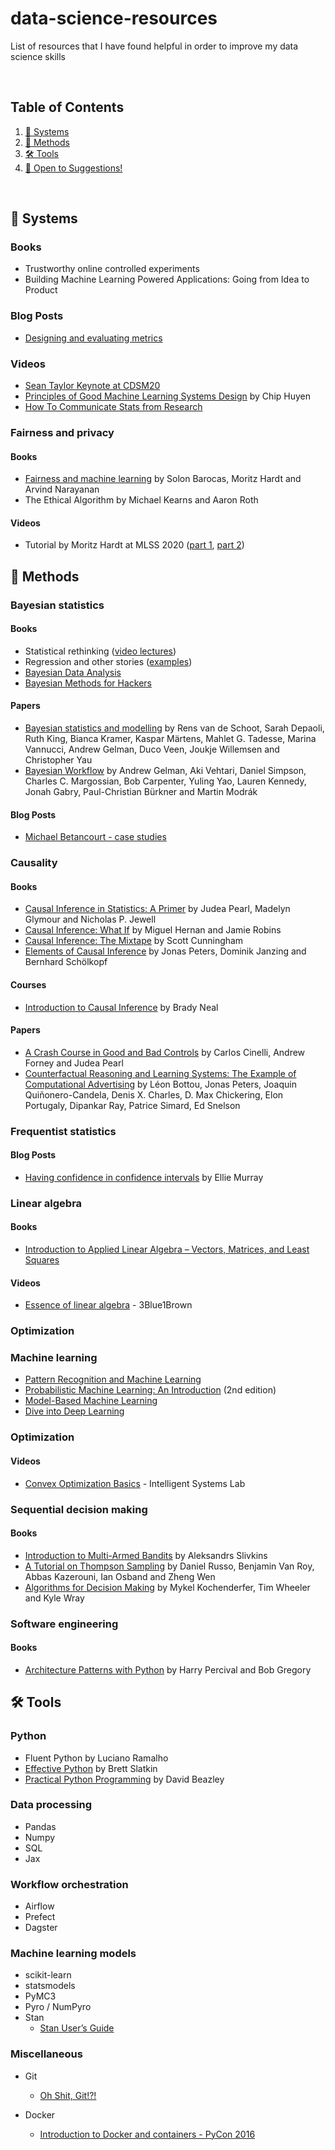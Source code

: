 # data-science-resources

List of resources that I have found helpful in order to improve my data science skills 

<br>

## Table of Contents

1. [🚀 Systems](#-systems)
2. [🧠 Methods](#-methods)
3. [🛠️ Tools](#-tools)
4. [🎉 Open to Suggestions!](#-open-to-suggestions)

<br>

## 🚀 Systems

### Books

* Trustworthy online controlled experiments
* Building Machine Learning Powered Applications: Going from Idea to Product

### Blog Posts

* [Designing and evaluating metrics](https://medium.com/@seanjtaylor/designing-and-evaluating-metrics-5902ad6873bf)


### Videos

* [Sean Taylor Keynote at CDSM20](https://youtu.be/oTeygIetj34)
* [Principles of Good Machine Learning Systems Design](https://youtu.be/c_AUuTuPA5k) by Chip Huyen
* [How To Communicate Stats from Research](https://youtu.be/ixKhS0Silb4)

### Fairness and privacy

#### Books

* [Fairness and machine learning](https://fairmlbook.org/) by Solon Barocas, Moritz Hardt and Arvind Narayanan
* The Ethical Algorithm by Michael Kearns and Aaron Roth

#### Videos

* Tutorial by Moritz Hardt at MLSS 2020 ([part 1](https://youtu.be/Igq_S_7IfOU), [part 2](https://youtu.be/9oNVFQ9llPc))



## 🧠 Methods

### Bayesian statistics

#### Books

* Statistical rethinking ([video lectures](https://youtu.be/4WVelCswXo4))
* Regression and other stories ([examples](https://avehtari.github.io/ROS-Examples/))
* [Bayesian Data Analysis](http://www.stat.columbia.edu/~gelman/book/)
* [Bayesian Methods for Hackers](https://github.com/CamDavidsonPilon/Probabilistic-Programming-and-Bayesian-Methods-for-Hackers)


#### Papers

* [Bayesian statistics and modelling](https://www.nature.com/articles/s43586-020-00001-2) by Rens van de Schoot, Sarah Depaoli, Ruth King, Bianca Kramer, Kaspar Märtens, Mahlet G. Tadesse, Marina Vannucci, Andrew Gelman, Duco Veen, Joukje Willemsen and Christopher Yau
* [Bayesian Workflow](https://arxiv.org/abs/2011.01808) by Andrew Gelman, Aki Vehtari, Daniel Simpson, Charles C. Margossian, Bob Carpenter, Yuling Yao, Lauren Kennedy, Jonah Gabry, Paul-Christian Bürkner and Martin Modrák

#### Blog Posts
* [Michael Betancourt - case studies](https://betanalpha.github.io/writing/)

### Causality

#### Books

* [Causal Inference in Statistics: A Primer](http://bayes.cs.ucla.edu/PRIMER/)  by Judea Pearl, Madelyn Glymour and Nicholas P. Jewell
* [Causal Inference: What If](https://www.hsph.harvard.edu/miguel-hernan/causal-inference-book/) by Miguel Hernan and Jamie Robins
* [Causal Inference: The Mixtape](https://www.scunning.com/mixtape.html) by Scott Cunningham
* [Elements of Causal Inference](https://mitpress.mit.edu/books/elements-causal-inference) by Jonas Peters, Dominik Janzing and Bernhard Schölkopf

#### Courses

* [Introduction to Causal Inference](https://www.bradyneal.com/causal-inference-course) by Brady Neal


#### Papers

* [A Crash Course in Good and Bad Controls](https://papers.ssrn.com/sol3/papers.cfm?abstract_id=3689437) by Carlos Cinelli, Andrew Forney and Judea Pearl
* [Counterfactual Reasoning and Learning Systems: The Example of Computational Advertising](https://jmlr.org/papers/v14/bottou13a.html) by Léon Bottou, Jonas Peters, Joaquin Quiñonero-Candela, Denis X. Charles, D. Max Chickering, Elon Portugaly, Dipankar Ray, Patrice Simard, Ed Snelson


### Frequentist statistics

#### Blog Posts
* [Having confidence in confidence intervals](https://medium.com/@EpiEllie/having-confidence-in-confidence-intervals-8f881712d837) by Ellie Murray

### Linear algebra

#### Books

* [Introduction to Applied Linear Algebra – Vectors, Matrices, and Least Squares](http://vmls-book.stanford.edu/)

#### Videos

* [Essence of linear algebra](https://youtube.com/playlist?list=PLZHQObOWTQDPD3MizzM2xVFitgF8hE_ab) - 3Blue1Brown


### Optimization

### Machine learning

* [Pattern Recognition and Machine Learning](https://www.microsoft.com/en-us/research/uploads/prod/2006/01/Bishop-Pattern-Recognition-and-Machine-Learning-2006.pdf)
* [Probabilistic Machine Learning: An Introduction](https://probml.github.io/pml-book/book1.html) (2nd edition)
* [Model-Based Machine Learning](https://mbmlbook.com/index.html)
* [Dive into Deep Learning](https://d2l.ai/)


### Optimization

#### Videos
* [Convex Optimization Basics](https://youtu.be/oLowhs83aHk) - Intelligent Systems Lab

### Sequential decision making

#### Books

* [Introduction to Multi-Armed Bandits](https://arxiv.org/abs/1904.07272) by Aleksandrs Slivkins
* [A Tutorial on Thompson Sampling](https://arxiv.org/abs/1707.02038) by Daniel Russo, Benjamin Van Roy, Abbas Kazerouni, Ian Osband and Zheng Wen
* [Algorithms for Decision Making](https://algorithmsbook.com/) by Mykel Kochenderfer, Tim Wheeler and Kyle Wray

### Software engineering

#### Books
* [Architecture Patterns with Python](http://www.cosmicpython.com/) by Harry Percival and Bob Gregory


## 🛠️ Tools

### Python

* Fluent Python by Luciano Ramalho
* [Effective Python](https://effectivepython.com/) by Brett Slatkin
* [Practical Python Programming](https://dabeaz-course.github.io/practical-python/) by David Beazley


### Data processing

* Pandas
* Numpy
* SQL
* Jax


### Workflow orchestration

* Airflow
* Prefect
* Dagster


### Machine learning models

* scikit-learn
* statsmodels
* PyMC3
* Pyro / NumPyro
* Stan
    * [Stan User’s Guide](https://mc-stan.org/docs/2_26/stan-users-guide/index.html)

### Miscellaneous

* Git
    * [Oh Shit, Git!?!](https://ohshitgit.com/)

* Docker
  * [Introduction to Docker and containers - PyCon 2016](https://youtu.be/ZVaRK10HBjo)
